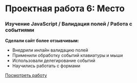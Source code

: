 # Проектная работа 6: Место

### Изучение JavaScript / Валидация полей / Работа с событиями

**Сделали сайт более отзывчивым:**
* Внедрили инлайн валидацию полей
* Применили обработку событий клавиатуры и мыши
* Использовали делегирование событий
* Научились работать с формами


[Посмотреть работу](https://holmarst.github.io/mesto/index.html)
